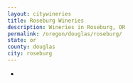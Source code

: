 ```yaml
---
layout: citywineries
title: Roseburg Wineries
description: Wineries in Roseburg, OR
permalink: /oregon/douglas/roseburg/
state: or
county: douglas
city: roseburg
---
```

-

